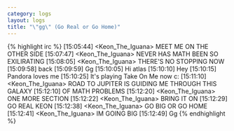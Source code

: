 ```yaml
---
category: logs
layout: logs
title: "\"gg\" (Go Real or Go Home)"
---
```


{% highlight irc %}
[15:05:44] <Keon_The_Iguana> MEET ME ON THE OTHER SIDE
[15:07:47] <Keon_The_Iguana> NEVER HAS MATH BEEN SO EXILIRATING
[15:08:05] <Keon_The_Iguana> THERE'S NO STOPPING NOW
[15:09:58] <Valkyria> back
[15:09:59] <Keon> Gg
[15:10:05] <Keon> Hi atlas
[15:10:10] <Valkyria> Hey
[15:10:15] <Keon> Pandora loves me
[15:10:25] <Keon> It's playing Take On Me now c:
[15:11:10] <Keon_The_Iguana> ROAD TO JUPITER IS GUIDING ME THROUGH THIS GALAXY
[15:12:10] <Keon> OF MATH PROBLEMS [15:12:20] <Keon_The_Iguana> ONE MORE SECTION
[15:12:22] <Keon_The_Iguana> BRING IT ON
[15:12:29] <Keon> GO REAL KEON
[15:12:38] <Keon_The_Iguana> GO BIG OR GO HOME
[15:12:41] <Keon_The_Iguana> IM GOING BIG
[15:12:49] <Keon> Gg
{% endhighlight %}
